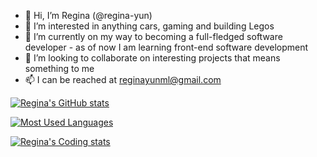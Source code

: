 - 👋 Hi, I’m Regina (@regina-yun)
- 👀 I’m interested in anything cars, gaming and building Legos
- 🌱 I’m currently on my way to becoming a full-fledged software developer - as of now I am learning front-end software development
- 💞️ I’m looking to collaborate on interesting projects that means something to me
- 📫 I can be reached at reginayunml@gmail.com

[![Regina's GitHub stats](https://github-readme-stats.vercel.app/api?username=regina-yun&theme=vision-friendly-dark&show_icons=true)](https://github.com/regina-yun/github-readme-stats)

[![Most Used Languages](https://github-readme-stats.vercel.app/api/top-langs/?username=regina-yun&layout=compact)](https://github.com/regina-yun/github-readme-stats)

[![Regina's Coding stats](https://github-readme-stats.vercel.app/api/wakatime?username=regina-yun)](https://github.com/regina-yun/github-readme-stats)
<!---
regina-yun/regina-yun is a ✨ special ✨ repository because its `README.md` (this file) appears on your GitHub profile.
You can click the Preview link to take a look at your changes.
--->
